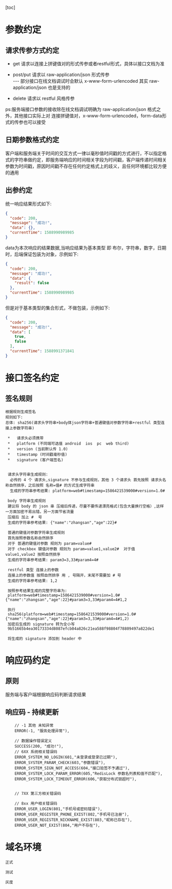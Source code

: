[toc]
# 参数约定
## 请求传参方式约定 
- get 请求以连接上拼键值对的形式传参或者restful形式，具体以接口文档为准  
     
- post/put 请求以 raw-application/json 形式传参   
   --- 部分接口在线文档调试时会默认 x-www-form-urlencoded 其实 raw-application/json 也是支持的   

- delete 请求以 restful 风格传参

ps:服务端接口参数的接收除在线文档调试明确为 raw-application/json 格式之外，其他接口实际上对 连接拼键值对，x-www-form-urlencoded，form-data形式的传参也可以接受  
       
## 日期参数格式约定  
  客户端和服务端关于时间的交互方式一律以毫秒值时间戳的方式进行，不以指定格式的字符串做约定，即服务端响应的时间相关字段为时间戳，客户端传递时间相关参数为时间戳，原因时间戳不存在任何约定格式上的歧义，且任何环境都比较方便的通用    

## 出参约定
统一响应结果形式如下:
```json
{
  "code": 200,
  "message": "成功!",
  "data": {},
  "currentTime": 1588990989985
}
```
data为本次响应的结果数据,当响应结果为基本类型 即 布尔，字符串，数字，日期时，后端保证包装为对象，示例如下:
```json
{
  "code": 200,
  "message": "成功!",
  "data": {
    "result": false
  },
  "currentTime": 1588990989985
}
```
但是对于基本类型的集合形式，不做包装，示例如下:
```json
{
  "code": 200,
  "message": "成功!",
  "data": [
    true,
    false
  ],
  "currentTime": 1588991371841
}
```
#  接口签名约定
## 签名规则
```
根据规则生成签名
规则如下:
总体: sha256(请求头字符串+body体json字符串+普通键值对参数字符串+restful 类型连接上参数字符串)

 *   请求头必须携带
 *   platform (不同端可选值 android  ios  pc  web third)
 *   version (当前默认传 1.0)
 *   timestamp (时间戳毫秒值)
 *   signature (客户端签名)


 请求头字符串生成规则:
  必传的 4 个 请求头,signature 不参与生成规则，其他 3 个请求头 首先按照 请求头名称自然排序，之后按照 名称=值# 的方式生成字符串
  生成的字符串参考结果: platform=web#timestamp=1586421539000#version=1.0#

 body 字符串生成规则
 建议将 body 的 json 串 压缩后传递，尽量不要传递漂亮格式(包含大量换行空格）,这样一方面加密不易出错，另一方面节省流量
 压缩后 加上 #  号
 生成的字符串参考结果: {"name":"zhangsan","age":22}#

 普通的键值对参数字符串生成规则
 首先按照参数名称自然排序
 对于 普通的键值对参数 规则为 param=value#
 对于 checkbox 键值对参数 规则为 param=value1,value2#  对于值 value1,value2 按照自然排序
 生成的字符串参考结果: param3=3,33#param4=4#

 restful 类型 连接上的参数
 连接上的参数值 按照自然排序 用 , 号隔开，末尾不需要加 # 号
 生成的字符串参考结果: 1,2

 按照参考结果生成的完整字符串为:
 platform=web#timestamp=1586421539000#version=1.0#{"name":"zhangsan","age":22}#param3=3,33#param4=4#1,2

 执行
 sha256(platform=web#timestamp=1586421539000#version=1.0#{"name":"zhangsan","age":22}#param3=3,33#param4=4#1,2)
 加密后生成的 signature 转为全小写
 9b51665b4ea30173334d8087efcb04a826c21ea588f98804f78809497a822de1

 将生成的 signature 添加到 header 中
```

# 响应码约定
## 原则
服务端与客户端根据响应码判断请求结果
## 响应码 - 持续更新
```
	// -1 其他 未知异常
	ERROR(-1, "服务处理异常"),

	// 数据操作错误定义
	SUCCESS(200, "成功!"),
	// 6XX 系统相关错误码
	ERROR_SYSTEM_NO_LOGIN(601,"未登录或登录已过期"),
	ERROR_SYSTEM_PARAM_CHECK(603,"参数错误"),
	ERROR_SYSTEM_SIGN_NOT_ACCESS(604,"接口验签不予通过"),
	ERROR_SYSTEM_LOCK_PARAM_ERROR(605,"RedisLock 参数名列表和值不匹配"),
	ERROR_SYSTEM_LOCK_TIMEOUT_ERROR(606,"获取分布式锁超时"),

	
	// 7XX 第三方相关错误码

	// 8xx 用户相关错误码
	ERROR_USER_LOGIN(801,"手机号或密码错误"),
	ERROR_USER_REGISTER_PHONE_EXIST(802,"手机号已注册"),
	ERROR_USER_REGISTER_NICKNAME_EXIST(803,"昵称已存在"),
	ERROR_USER_NOT_EXIST(804,"用户不存在"),
```

# 域名环境

```
正式

测试

灰度

```